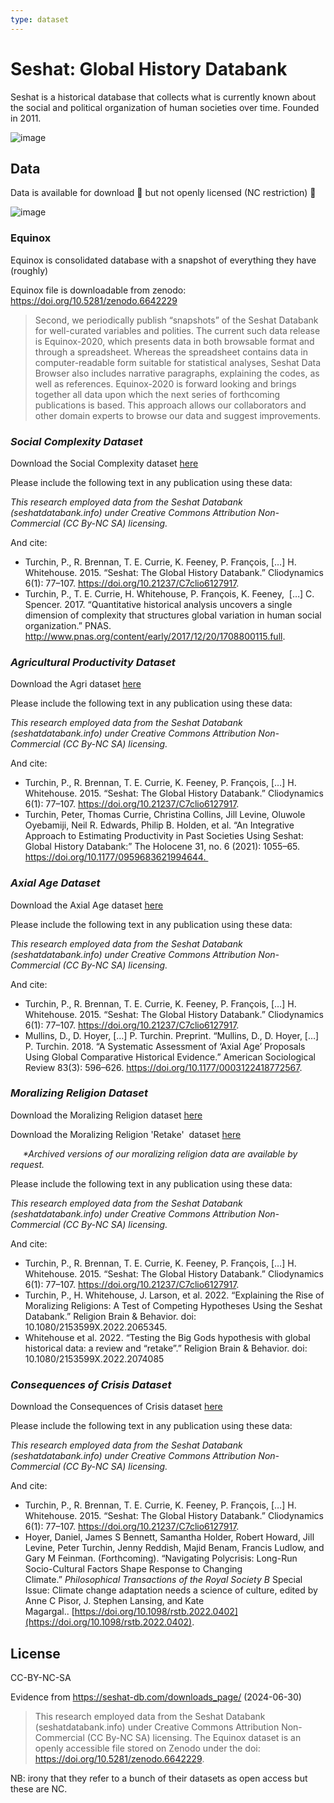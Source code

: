 ```yaml
---
type: dataset
---
```


# Seshat: Global History Databank

Seshat is a historical database that collects what is currently known about the social and political organization of human societies over time. Founded in 2011.

![image](https://github.com/datasets/seshat/assets/180658/62c4099c-9b93-4838-8045-ba2a17340d00)

## Data

Data is available for download 🎉 but not openly licensed (NC restriction) 😬

![image](https://github.com/datasets/seshat/assets/180658/4d4c75ce-928f-40ed-b80f-f7572f669461)

### Equinox

Equinox is consolidated database with a snapshot of everything they have (roughly)

Equinox file is downloadable from zenodo: https://doi.org/10.5281/zenodo.6642229

> Second, we periodically publish “snapshots” of the Seshat Databank for well-curated variables and polities. The current such data release is Equinox-2020, which presents data in both browsable format and through a spreadsheet. Whereas the spreadsheet contains data in computer-readable form suitable for statistical analyses, Seshat Data Browser also includes narrative paragraphs, explaining the codes, as well as references. Equinox-2020 is forward looking and brings together all data upon which the next series of forthcoming publications is based. This approach allows our collaborators and other domain experts to browse our data and suggest improvements.

### _Social Complexity Dataset_

Download the Social Complexity dataset [here](https://seshat-db.com/download_oldcsv/sc_dataset.12.2017.xlsx/)

Please include the following text in any publication using these data: 

_This research employed data from the Seshat Databank (seshatdatabank.info) under Creative Commons Attribution Non-Commercial (CC By-NC SA) licensing._

And cite: 

- Turchin, P., R. Brennan, T. E. Currie, K. Feeney, P. François, […] H. Whitehouse. 2015. “Seshat: The Global History Databank.” Cliodynamics 6(1): 77–107. https://doi.org/10.21237/C7clio6127917.
- Turchin, P., T. E. Currie, H. Whitehouse, P. François, K. Feeney,  […] C. Spencer. 2017. “Quantitative historical analysis uncovers a single dimension of complexity that structures global variation in human social organization.” PNAS. http://www.pnas.org/content/early/2017/12/20/1708800115.full.  

### _Agricultural Productivity Dataset_

Download the Agri dataset [here](https://seshat-db.com/download_oldcsv/agri_dataset.07.2020.csv/)

Please include the following text in any publication using these data: 

_This research employed data from the Seshat Databank (seshatdatabank.info) under Creative Commons Attribution Non-Commercial (CC By-NC SA) licensing._

And cite: 

- Turchin, P., R. Brennan, T. E. Currie, K. Feeney, P. François, […] H. Whitehouse. 2015. “Seshat: The Global History Databank.” Cliodynamics 6(1): 77–107. https://doi.org/10.21237/C7clio6127917.
- Turchin, Peter, Thomas Currie, Christina Collins, Jill Levine, Oluwole Oyebamiji, Neil R. Edwards, Philip B. Holden, et al. “An Integrative Approach to Estimating Productivity in Past Societies Using Seshat: Global History Databank:” The Holocene 31, no. 6 (2021): 1055–65. https://doi.org/10.1177/0959683621994644. 

### _Axial Age Dataset_

Download the Axial Age dataset [here](https://seshat-db.com/download_oldcsv/axial_dataset.05.2018.csv/)

Please include the following text in any publication using these data: 

_This research employed data from the Seshat Databank (seshatdatabank.info) under Creative Commons Attribution Non-Commercial (CC By-NC SA) licensing._

And cite: 

- Turchin, P., R. Brennan, T. E. Currie, K. Feeney, P. François, […] H. Whitehouse. 2015. “Seshat: The Global History Databank.” Cliodynamics 6(1): 77–107. https://doi.org/10.21237/C7clio6127917.
- Mullins, D., D. Hoyer, […] P. Turchin. Preprint. “Mullins, D., D. Hoyer, […] P. Turchin. 2018. “A Systematic Assessment of ‘Axial Age’ Proposals Using Global Comparative Historical Evidence.” American Sociological Review 83(3): 596–626. https://doi.org/10.1177/0003122418772567.

### _Moralizing Religion Dataset_

Download the Moralizing Religion dataset [here](https://seshat-db.com/download_oldcsv/mr_dataset.04.2021.csv/)

Download the Moralizing Religion 'Retake'  dataset [here](https://seshat-db.com/download_oldcsv/mr_replication_dataset.02.2020.csv/)

     _*Archived versions of our moralizing religion data are available by request._ 

Please include the following text in any publication using these data: 

_This research employed data from the Seshat Databank (seshatdatabank.info) under Creative Commons Attribution Non-Commercial (CC By-NC SA) licensing._

And cite: 

- Turchin, P., R. Brennan, T. E. Currie, K. Feeney, P. François, […] H. Whitehouse. 2015. “Seshat: The Global History Databank.” Cliodynamics 6(1): 77–107. https://doi.org/10.21237/C7clio6127917.
- Turchin, P., H. Whitehouse, J. Larson, et al. 2022. “Explaining the Rise of Moralizing Religions: A Test of Competing Hypotheses Using the Seshat Databank.” Religion Brain & Behavior. doi: 10.1080/2153599X.2022.2065345.
- Whitehouse et al. 2022. “Testing the Big Gods hypothesis with global historical data: a review and “retake”.” Religion Brain & Behavior. doi: 10.1080/2153599X.2022.2074085

### _Consequences of Crisis Dataset_

Download the Consequences of Crisis dataset [here](https://seshat-db.com/download_oldcsv/CrisisConsequencesData_NavigatingPolycrisis_2023.03.csv/)

Please include the following text in any publication using these data: 

_This research employed data from the Seshat Databank (seshatdatabank.info) under Creative Commons Attribution Non-Commercial (CC By-NC SA) licensing._

And cite: 

- Turchin, P., R. Brennan, T. E. Currie, K. Feeney, P. François, […] H. Whitehouse. 2015. “Seshat: The Global History Databank.” Cliodynamics 6(1): 77–107. https://doi.org/10.21237/C7clio6127917.
- Hoyer, Daniel, James S Bennett, Samantha Holder, Robert Howard, Jill Levine, Peter Turchin, Jenny Reddish, Majid Benam, Francis Ludlow, and Gary M Feinman. (Forthcoming). “Navigating Polycrisis: Long-Run Socio-Cultural Factors Shape Response to Changing Climate.” _Philosophical Transactions of the Royal Society B_ Special Issue: Climate change adaptation needs a science of culture, edited by Anne C Pisor, J. Stephen Lansing, and Kate Magargal.. [https://doi.org/10.1098/rstb.2022.0402](https://doi.org/10.1098/rstb.2022.0402).


## License

CC-BY-NC-SA

Evidence from https://seshat-db.com/downloads_page/ (2024-06-30)

> This research employed data from the Seshat Databank (seshatdatabank.info) under Creative Commons Attribution Non-Commercial (CC By-NC SA) licensing. The Equinox dataset is an openly accessible file stored on Zenodo under the doi: https://doi.org/10.5281/zenodo.6642229.

NB: irony that they refer to a bunch of their datasets as open access but these are NC.
